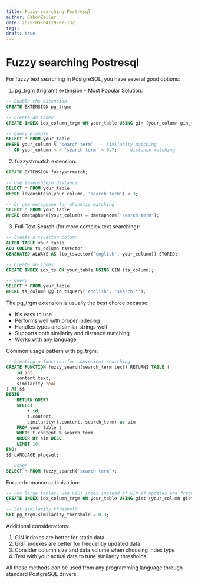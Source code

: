 ```yaml
---
title: Fuzzy searching Postresql
author: GaborZeller
date: 2025-05-04T19-07-13Z
tags:
draft: true
---
```


# Fuzzy searching Postresql

For fuzzy text searching in PostgreSQL, you have several good options:

1. pg_trgm (trigram) extension - Most Popular Solution:

```sql
-- Enable the extension
CREATE EXTENSION pg_trgm;

-- Create an index
CREATE INDEX idx_column_trgm ON your_table USING gin (your_column gin_trgm_ops);

-- Query example
SELECT * FROM your_table
WHERE your_column % 'search term'  -- similarity matching
   OR your_column <-> 'search term' < 0.7;  -- distance matching
```

2. fuzzystrmatch extension:

```sql
CREATE EXTENSION fuzzystrmatch;

-- Use levenshtein distance
SELECT * FROM your_table
WHERE levenshtein(your_column, 'search term') < 3;

-- Or use metaphone for phonetic matching
SELECT * FROM your_table
WHERE dmetaphone(your_column) = dmetaphone('search term');
```

3. Full-Text Search (for more complex text searching):

```sql
-- Create a tsvector column
ALTER TABLE your_table
ADD COLUMN ts_column tsvector
GENERATED ALWAYS AS (to_tsvector('english', your_column)) STORED;

-- Create an index
CREATE INDEX idx_ts ON your_table USING GIN (ts_column);

-- Query
SELECT * FROM your_table
WHERE ts_column @@ to_tsquery('english', 'search:*');
```

The pg_trgm extension is usually the best choice because:

- It's easy to use
- Performs well with proper indexing
- Handles typos and similar strings well
- Supports both similarity and distance matching
- Works with any language

Common usage pattern with pg_trgm:

```sql
-- Creating a function for convenient searching
CREATE FUNCTION fuzzy_search(search_term text) RETURNS TABLE (
    id int,
    content text,
    similarity real
) AS $$
BEGIN
    RETURN QUERY
    SELECT
        t.id,
        t.content,
        similarity(t.content, search_term) as sim
    FROM your_table t
    WHERE t.content % search_term
    ORDER BY sim DESC
    LIMIT 10;
END;
$$ LANGUAGE plpgsql;

-- Usage
SELECT * FROM fuzzy_search('search term');
```

For performance optimization:

```sql
-- For large tables, use GiST index instead of GIN if updates are frequent
CREATE INDEX idx_column_trgm ON your_table USING gist (your_column gist_trgm_ops);

-- Set similarity threshold
SET pg_trgm.similarity_threshold = 0.3;
```

Additional considerations:

1. GIN indexes are better for static data
2. GiST indexes are better for frequently updated data
3. Consider column size and data volume when choosing index type
4. Test with your actual data to tune similarity thresholds

All these methods can be used from any programming language through standard PostgreSQL drivers.
